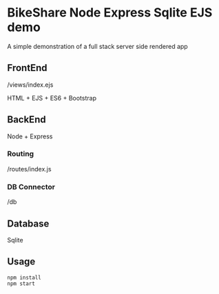 # BikeShare Node Express Sqlite EJS demo


A simple demonstration of a full stack server side rendered app


## FrontEnd
/views/index.ejs

HTML + EJS + ES6 + Bootstrap


## BackEnd

Node + Express

### Routing

/routes/index.js

### DB Connector

/db


## Database

Sqlite

## Usage

```
npm install
npm start
```
